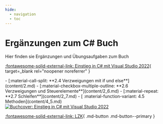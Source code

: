 ```yaml
---
hide:
  - navigation
  - toc
---
```


# Ergänzungen zum C# Buch

<div class="grid" markdown>
<div markdown>
Hier finden sie Ergänzungen und Übungsaufgaben zum Buch

[:fontawesome-solid-external-link: Einstieg in C# mit Visual Studio 2022](https://www.rheinwerk-verlag.de/einstieg-in-c-sharp-mit-visual-studio/?srsltid=AfmBOorY3PU_z9rlIXpotThlPFg9QL1k7HPnit9kBbW1_ycXkUyo_lNr){ target=_blank rel="noopener noreferrer" }

<div class="grid cards fancy" markdown>
<!-- - [:material-cursor-pointer: **1 Einführung**](content/1.md) -->
- [:material-call-split: **2.4 Verzweigungen mit if und else**](content/2.md)
- [:material-checkbox-multiple-outline: **2.6 Verzweigungen und Steuerelemente**](content/2_6.md)
- [:material-repeat: **2.7 Schleifen**](content/2_7.md)
- [ :material-function-variant: 4.5 Methoden](content/4_5.md)
<!-- - [:material-wrench: **3 Fehlerbehandlung**](content/3.md) -->
<!-- - [:material-language-csharp: **4 Erweiterte Grundlagen**](content/4.md) -->
<!-- - [:material-language-csharp: **5 Objektorientierte Programmierung**](content/5.md) -->
<!-- - [:material-dot-net: **6 Wichtige Klassen in .NET**](content/6.md) -->
<!-- - [:material-image-search: **7 Weitere Elemente eines Windows-Programms**](content/7.md) -->
<!-- - [:material-database: **8 Datenbankanwendungen**](content/8.md) -->
<!-- - [:material-draw: **9 Zeichnen mit GDI+**](content/9.md) -->
</div>

</div>
<div markdown>
<a href="https://www.rheinwerk-verlag.de/einstieg-in-c-sharp-mit-visual-studio/?srsltid=AfmBOorY3PU_z9rlIXpotThlPFg9QL1k7HPnit9kBbW1_ycXkUyo_lNr" target="_blank" rel="noopener noreferrer">
  <img src="https://s3-eu-west-1.amazonaws.com/cover2.galileo-press.de/print/9783836288354_267.png" alt="Buchcover: Einstieg in C# mit Visual Studio 2022">
</a>

[ :fontawesome-solid-external-link: LZK](https://forms.office.com/e/r0ik8qzfsh){ .md-button .md-button--primary }

</div>
</div>
